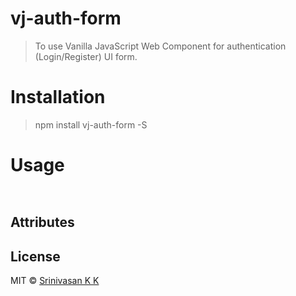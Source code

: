 # vj-auth-form

> To use Vanilla JavaScript Web Component for authentication (Login/Register) UI form.

# Installation

> npm install vj-auth-form -S

# Usage

```html

```

```javascript

```

## Attributes

### 

## License
MIT &copy; [Srinivasan K K](https://srinivasankk.com)

